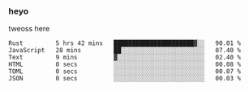 ### heyo
tweoss here

<!--START_SECTION:waka-->

```text
Rust         5 hrs 42 mins   ██████████████████████▓░░   90.01 %
JavaScript   28 mins         ██░░░░░░░░░░░░░░░░░░░░░░░   07.40 %
Text         9 mins          ▓░░░░░░░░░░░░░░░░░░░░░░░░   02.40 %
HTML         0 secs          ░░░░░░░░░░░░░░░░░░░░░░░░░   00.08 %
TOML         0 secs          ░░░░░░░░░░░░░░░░░░░░░░░░░   00.07 %
JSON         0 secs          ░░░░░░░░░░░░░░░░░░░░░░░░░   00.03 %
```

<!--END_SECTION:waka-->

<!--
**Tweoss/tweoss** is a ✨ _special_ ✨ repository because its `README.md` (this file) appears on your GitHub profile.

Here are some ideas to get you started:

- 🔭 I’m currently working on ...
- 🌱 I’m currently learning ...
- 👯 I’m looking to collaborate on ...
- 🤔 I’m looking for help with ...
- 💬 Ask me about ...
- 📫 How to reach me: ...
- 😄 Pronouns: ...
- ⚡ Fun fact: ...
-->
